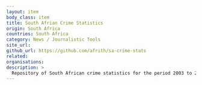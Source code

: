 ```yaml
---
layout: item
body_class: item
title: South Afrian Crime Statistics
origin: South Africa
countries: South Africa
category: News / Journalistic Tools
site_url: 
github_url: https://github.com/afrith/sa-crime-stats
related: 
organisations: 
description: >
  Repository of South African crime statistics for the period 2003 to 2013, reformatted for easier use than the original spreadsheet provided by the SA Police Service. Also present is the Python script used to perform this reformatting.
---
```


